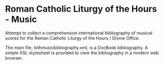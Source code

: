 # Roman Catholic Liturgy of the Hours - Music #

Attempt to collect a comprehensive international bibliography
of musical scores for the Roman Catholic Liturgy of the Hours / Divine Office.

The main file, lothmusicbibliography.xml, is a DocBook bibliography.
A simple XSL stylesheet is provided to view the bibliography 
in a modern web browser.
